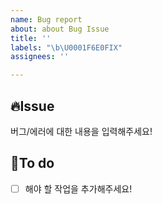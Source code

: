 ```yaml
---
name: Bug report
about: about Bug Issue
title: ''
labels: "\b\U0001F6E0️FIX"
assignees: ''

---
```


## 🔥Issue
버그/에러에 대한 내용을 입력해주세요!

## 📝To do
- [ ] 해야 할 작업을 추가해주세요!
